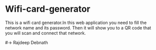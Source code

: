 # Wifi-card-generator

This is a wifi card generator.In this web application you need to fill the network name and its password. Then it will show you to a QR code that you will scan and connect that network.

#->
Rajdeep Debnath
